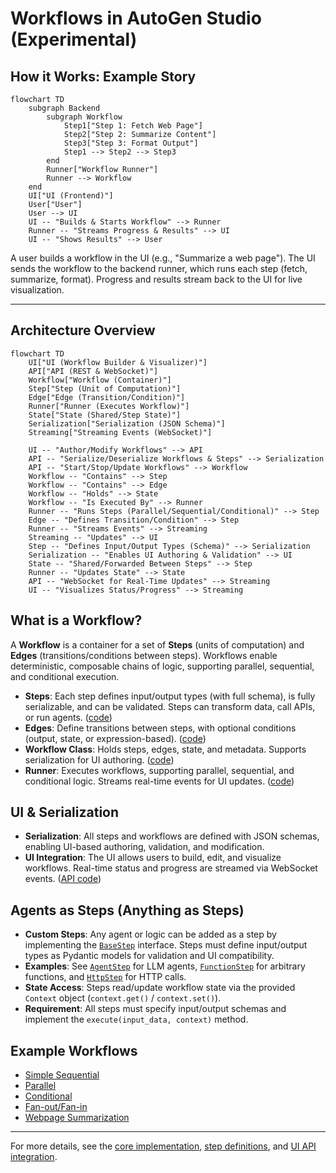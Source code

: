 # Workflows in AutoGen Studio (Experimental)

## How it Works: Example Story

```mermaid
flowchart TD
    subgraph Backend
        subgraph Workflow
            Step1["Step 1: Fetch Web Page"]
            Step2["Step 2: Summarize Content"]
            Step3["Step 3: Format Output"]
            Step1 --> Step2 --> Step3
        end
        Runner["Workflow Runner"]
        Runner --> Workflow
    end
    UI["UI (Frontend)"]
    User["User"]
    User --> UI
    UI -- "Builds & Starts Workflow" --> Runner
    Runner -- "Streams Progress & Results" --> UI
    UI -- "Shows Results" --> User
```

A user builds a workflow in the UI (e.g., "Summarize a web page"). The UI sends the workflow to the backend runner, which runs each step (fetch, summarize, format). Progress and results stream back to the UI for live visualization.

---

## Architecture Overview

```mermaid
flowchart TD
    UI["UI (Workflow Builder & Visualizer)"]
    API["API (REST & WebSocket)"]
    Workflow["Workflow (Container)"]
    Step["Step (Unit of Computation)"]
    Edge["Edge (Transition/Condition)"]
    Runner["Runner (Executes Workflow)"]
    State["State (Shared/Step State)"]
    Serialization["Serialization (JSON Schema)"]
    Streaming["Streaming Events (WebSocket)"]

    UI -- "Author/Modify Workflows" --> API
    API -- "Serialize/Deserialize Workflows & Steps" --> Serialization
    API -- "Start/Stop/Update Workflows" --> Workflow
    Workflow -- "Contains" --> Step
    Workflow -- "Contains" --> Edge
    Workflow -- "Holds" --> State
    Workflow -- "Is Executed By" --> Runner
    Runner -- "Runs Steps (Parallel/Sequential/Conditional)" --> Step
    Edge -- "Defines Transition/Condition" --> Step
    Runner -- "Streams Events" --> Streaming
    Streaming -- "Updates" --> UI
    Step -- "Defines Input/Output Types (Schema)" --> Serialization
    Serialization -- "Enables UI Authoring & Validation" --> UI
    State -- "Shared/Forwarded Between Steps" --> Step
    Runner -- "Updates State" --> State
    API -- "WebSocket for Real-Time Updates" --> Streaming
    UI -- "Visualizes Status/Progress" --> Streaming
```

## What is a Workflow?

A **Workflow** is a container for a set of **Steps** (units of computation) and **Edges** (transitions/conditions between steps). Workflows enable deterministic, composable chains of logic, supporting parallel, sequential, and conditional execution.

- **Steps**: Each step defines input/output types (with full schema), is fully serializable, and can be validated. Steps can transform data, call APIs, or run agents. ([code](./steps/_step.py))
- **Edges**: Define transitions between steps, with optional conditions (output, state, or expression-based). ([code](./core/_models.py))
- **Workflow Class**: Holds steps, edges, state, and metadata. Supports serialization for UI authoring. ([code](./core/_workflow.py))
- **Runner**: Executes workflows, supporting parallel, sequential, and conditional logic. Streams real-time events for UI updates. ([code](./core/_runner.py))

## UI & Serialization

- **Serialization**: All steps and workflows are defined with JSON schemas, enabling UI-based authoring, validation, and modification.
- **UI Integration**: The UI allows users to build, edit, and visualize workflows. Real-time status and progress are streamed via WebSocket events. ([API code](../web/routes/workflows.py))

## Agents as Steps (Anything as Steps)

- **Custom Steps**: Any agent or logic can be added as a step by implementing the [`BaseStep`](./steps/_step.py) interface. Steps must define input/output types as Pydantic models for validation and UI compatibility.
- **Examples**: See [`AgentStep`](./steps/_agent.py) for LLM agents, [`FunctionStep`](./steps/_step.py) for arbitrary functions, and [`HttpStep`](./steps/_http.py) for HTTP calls.
- **State Access**: Steps read/update workflow state via the provided `Context` object (`context.get()` / `context.set()`).
- **Requirement**: All steps must specify input/output schemas and implement the `execute(input_data, context)` method.

## Example Workflows

- [Simple Sequential](./examples/simple_sequential.py)
- [Parallel](./examples/simple_parallel.py)
- [Conditional](./examples/simple_conditional.py)
- [Fan-out/Fan-in](./examples/fan_out_fan_in.py)
- [Webpage Summarization](./examples/summarize_webpage.py)

---

For more details, see the [core implementation](./core/_workflow.py), [step definitions](./steps/_step.py), and [UI API integration](../web/routes/workflows.py).
